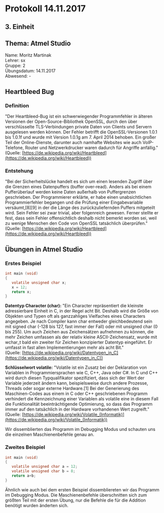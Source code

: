 # Protokoll 14.11.2017  

## 3. Einheit  

## Thema: Atmel Studio

Name: Moritz Martinak  
Lehrer: sx  
Gruppe: 2  
Übungsdatum: 14.11.2017  
Abwesend: -  

## Heartbleed Bug  
### Definition  
"Der Heartbleed-Bug ist ein schwerwiegender Programmfehler in älteren Versionen der Open-Source-Bibliothek OpenSSL, durch den über verschlüsselte TLS-Verbindungen private Daten von Clients und Servern ausgelesen werden können. Der Fehler betrifft die OpenSSL-Versionen 1.0.1 bis 1.0.1f und wurde mit Version 1.0.1g am 7. April 2014 behoben. Ein großer Teil der Online-Dienste, darunter auch namhafte Websites wie auch VoIP-Telefone, Router und Netzwerkdrucker waren dadurch für Angriffe anfällig."  
(Quelle: [https://de.wikipedia.org/wiki/Heartbleed](https://de.wikipedia.org/wiki/Heartbleed))    
### Entstehung  
"Bei der Sicherheitslücke handelt es sich um einen lesenden Zugriff über die Grenzen eines Datenpuffers (buffer over-read). Anders als bei einem Pufferüberlauf werden keine Daten außerhalb von Puffergrenzen geschrieben. Der Programmierer erklärte, er habe einen unabsichtlichen Programmierfehler begangen und die Prüfung einer Eingabevariable versäumt,[8][9] in der die Länge des zurückzuliefernden Puffers mitgeteilt wird. Sein Fehler sei zwar trivial, aber folgenreich gewesen. Ferner stellte er fest, dass sein Fehler offensichtlich deshalb nicht bemerkt worden sei, weil zu wenige Menschen den Code von OpenSSL tatsächlich überprüfen."  
(Quelle: [https://de.wikipedia.org/wiki/Heartbleed](https://de.wikipedia.org/wiki/Heartbleed))    
## Übungen in Atmel Studio  
### Erstes Beispiel  

```c
int main (void)  
{  
   volatile unsigned char x;  
   x = 12;  
   return x;  
} 
```  
__Datentyp Character (char):__ "Ein Character repräsentiert die kleinste adressierbare Einheit in C, in der Regel acht Bit. Deshalb wird die Größe von Objekten und Typen oft als ganzzahliges Vielfaches eines Characters angegeben. Je nach Compiler kann char entweder gleichbedeutend sein mit signed char (-128 bis 127, fast immer der Fall) oder mit unsigned char (0 bis 255). Um auch Zeichen aus Zeichensätzen aufnehmen zu können, die mehr Zeichen umfassen als der relativ kleine ASCII-Zeichensatz, wurde mit wchar_t bald ein zweiter für Zeichen konzipierter Datentyp eingeführt. Er umfasst in fast allen Implementierungen mehr als acht Bit."  
(Quelle: [https://de.wikipedia.org/wiki/Datentypen_in_C](https://de.wikipedia.org/wiki/Datentypen_in_C))    

__Schlüsselwort volatile:__ "Volatile ist ein Zusatz bei der Deklaration von Variablen in Programmiersprachen wie C, C++, Java oder C#.
In C und C++ wird durch diesen Typqualifikator spezifiziert, dass sich der Wert der Variable jederzeit ändern kann, beispielsweise durch andere Prozesse, Threads oder sogar externe Hardware.[1] Bei der Generierung des Maschinen-Codes aus einem in C oder C++ geschriebenen Programm verhindert die Kennzeichnung einer Variablen als volatile eine in diesem Fall die Funktionalität beeinträchtigende Optimierung, so dass das Programm immer auf den tatsächlich in der Hardware vorhandenen Wert zugreift." (Quelle: [https://de.wikipedia.org/wiki/Volatile_(Informatik)](https://de.wikipedia.org/wiki/Volatile_(Informatik))  

Wir dissemblierten das Programm im Debugging Modus und schauten uns die einzelnen Maschienenbefehle genau an.    

### Zweites Beispiel  

```c
int main (void)  
{  
   volatile unsigned char a = 12;  
   volatile unsigned char b = 8;  
   return a+b;  
} 
```
Ähnlich wie auch bei dem ersten Beispiel dissembliereten wir das Programm im Debugging Modus. Die Maschienenbefehle überschnitten sich zum größten Teil mit der ersten Übung, nur die Befehle die für die Addition benötigt wurden änderten sich.
